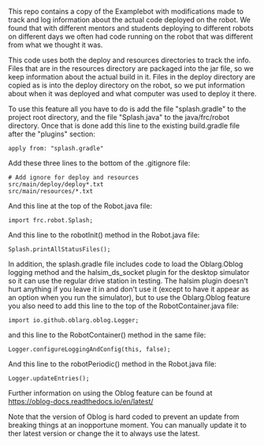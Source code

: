 This repo contains a copy of the Examplebot with modifications made to track and log information about the 
actual code deployed on the robot. We found that with different mentors and students deploying to different
robots on different days we often had code running on the robot that was different from what we thought it 
was. 

This code uses both the deploy and resources directories to track the info. Files that are in the resources 
directory are packaged into the jar file, so we keep information about the actual build in it. Files in the 
deploy directory are copied as is into the deploy directory on the robot, so we put information about when it
was deployed and what computer was used to deploy it there. 

To use this feature all you have to do is add the file "splash.gradle" to the project root directory, and the
file "Splash.java" to the java/frc/robot directory. Once that is done add this line to the existing
build.gradle file after the "plugins" section:

```
apply from: "splash.gradle"
```

Add these three lines to the bottom of the .gitignore file:

```
# Add ignore for deploy and resources
src/main/deploy/deploy*.txt
src/main/resources/*.txt
```

And this line at the top of the Robot.java file:

```
import frc.robot.Splash;
```

And this line to the robotInit() method in the Robot.java file:

```
Splash.printAllStatusFiles();
```
    
In addition, the splash.gradle file includes code to load the Oblarg.Oblog logging method and the halsim_ds_socket
plugin for the desktop simulator so it can use the regular drive station in testing. The halsim plugin doesn't hurt 
anything if you leave it in and don't use it (except to have it appear as an option when you run the simulator), 
but to use the Oblarg.Oblog feature you also need to add this line to the top of the RobotContainer.java file:

```
import io.github.oblarg.oblog.Logger;
```

and this line to the RobotContainer() method in the same file:

```
Logger.configureLoggingAndConfig(this, false);
```

And this line to the robotPeriodic() method in the Robot.java file:

```
Logger.updateEntries();
```

Further information on using the Oblog feature can be found at https://oblog-docs.readthedocs.io/en/latest/

Note that the version of Oblog is hard coded to prevent an update from breaking things at an inopportune moment.
You can manually update it to ther latest version or change the it to always use the latest.

